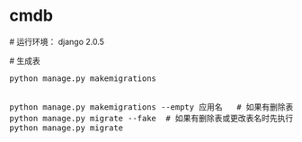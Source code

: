 # cmdb
\# 运行环境： django 2.0.5



\# 生成表<br />
<pre>
python manage.py makemigrations


python manage.py makemigrations --empty 应用名   # 如果有删除表或更改表名时先执行这一句
python manage.py migrate --fake  # 如果有删除表或更改表名时先执行这一句
python manage.py migrate

</pre>

